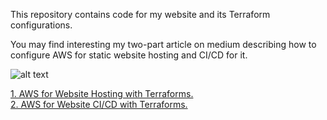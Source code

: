 This repository contains code for my website and its Terraform configurations.

You may find interesting my two-part article on medium describing how to configure AWS for static website hosting and CI/CD for it.

![alt text](https://cdn-images-1.medium.com/max/880/1*2KOHNLkv291YlYnocPwIUw.png)

[1. AWS for Website Hosting with Terraforms.](https://medium.com/@geekrodion/deploying-spa-on-aws-with-terraform-358ba2aeaf9b)  
[2. AWS for Website CI/CD with Terraforms.](https://medium.com/p/6290529c24df)